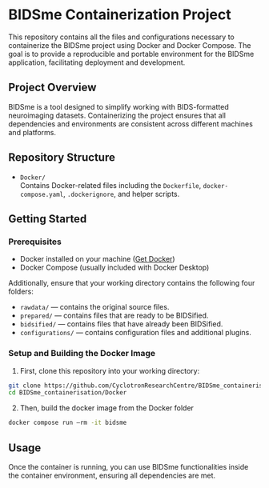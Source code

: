 # BIDSme Containerization Project

This repository contains all the files and configurations necessary to containerize the BIDSme project using Docker and Docker Compose. The goal is to provide a reproducible and portable environment for the BIDSme application, facilitating deployment and development.

## Project Overview

BIDSme is a tool designed to simplify working with BIDS-formatted neuroimaging datasets. Containerizing the project ensures that all dependencies and environments are consistent across different machines and platforms.

## Repository Structure

- `Docker/`  
  Contains Docker-related files including the `Dockerfile`, `docker-compose.yaml`, `.dockerignore`, and helper scripts.

## Getting Started

### Prerequisites

- Docker installed on your machine ([Get Docker](https://docs.docker.com/get-docker/))  
- Docker Compose (usually included with Docker Desktop)
  
Additionally, ensure that your working directory contains the following four folders:

- `rawdata/` — contains the original source files.  
- `prepared/` — contains files that are ready to be BIDSified.  
- `bidsified/` — contains files that have already been BIDSified.  
- `configurations/` — contains configuration files and additional plugins.

### Setup and Building the Docker Image

1. First, clone this repository into your working directory:

```bash
git clone https://github.com/CyclotronResearchCentre/BIDSme_containerisation.git
cd BIDSme_containerisation/Docker
```
2. Then, build the docker image from the Docker folder

```bash
docker compose run –rm -it bidsme 
```

## Usage 
Once the container is running, you can use BIDSme functionalities inside the container environment, ensuring all dependencies are met.

